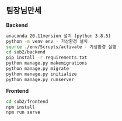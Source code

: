 ## 팀장님만세

**Backend**

```sh
anaconda 20.11version 설치 (python 3.8.5)
python -m venv env - 가상환경 설치
source ./env/Scrupts/activate - 가상환경 실행
cd sub2/backend
pip install -r requirements.txt
python manage.py makemigrations
python manage.py migrate
python manage.py initialize
python manage.py runserver
```

**Frontend**

```sh
cd sub2/frontend
npm install
npm run serve
```

